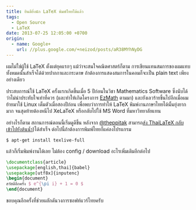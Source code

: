 ```yaml
---
title: ยินดียิ่งนัก LaTeX พิมพ์ไทยได้แล้ว
tags:
  - Open Source
  - LaTeX
date: 2013-07-25 12:05:00 +0700
origin:
  - name: Google+
    url: //plus.google.com/+neizod/posts/aR38MYhNyDG
---
```


ผมไม่ใช่ผู้ใช้ LaTeX ตั้งแต่ยุคแรกๆ แม้ว่าจะสนใจคณิตศาสตร์ก็ตาม การเขียนแทนสมการของผมแทบทั้งหมดนั้นสำเร็จได้ด้วยปากกาและกระดาษ ถ้าต้องการแสดงสมการในคอมก็จะเป็น plain text เพียงอย่างเดียว

ประสบการณ์ใช้ LaTeX ครั้งแรกเกิดขึ้นเมื่อ 5 ปีก่อนในวิชา Mathematics Software ซึ่งนับได้ว่าไม่น่าประทับใจเท่าที่ควร (และทำให้เกิดโครงการ [EzMath][] ตามมา) และยังเลวร้ายขึ้นไปอีกเมื่อผมย้ายมาใช้ Linux เต็มตัวเมื่อสองปีก่อน เพื่อพบว่าการทำให้ LaTeX พิมพ์งานภาษาไทยได้นั้นยุ่งยากมาก จนสุดท้ายต้องหนีไป XeLaTeX หรือกลับไปใช้ MS Word ที่มหาวิทยาลัยแทน

อย่างไรก็ตาม สถานการณ์ตอนนี้เริ่มดูดีขึ้น หลังจาก [@theppitak][] สามารถ[ส่ง ThaiLaTeX กลับเข้าไปยังต้นน้ำ][thailatex merged upstream])ได้สำเร็จ ต่อไปนี้ถ้าต้องการพิมพ์ไทยก็แค่ลงโปรแกรม

``` shell
$ apt-get install texlive-full
```

แล้วก็เริ่มพิมพ์งานได้เลย ไม่ต้อง config / download
อะไรเพิ่มเติมอีกต่อไป

``` tex
\documentclass{article}
\usepackage[english,thai]{babel}
\usepackage[utf8x]{inputenc}
\begin{document}
สวัสดีอีกครั้ง $ e^{\pi i} + 1 = 0 $
\end{document}
```

ขอบคุณอีกครั้งที่ช่วยผลักดันวงการซอฟท์แวร์ไทยครับ


[@theppitak]: //twitter.com/theppitak

[EzMath]: //github.com/neizod/ezmath
[thailatex merged upstream]: //thep.blogspot.com/2013/05/future-of-thailatex.html

